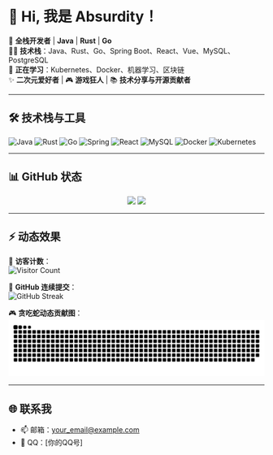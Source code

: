 # 👋 Hi, 我是 **Absurdity**！  

🌸 **全栈开发者** | **Java** | **Rust** | **Go**  
🧑‍💻 **技术栈**：Java、Rust、Go、Spring Boot、React、Vue、MySQL、PostgreSQL  
🌱 **正在学习**：Kubernetes、Docker、机器学习、区块链  
✨ **二次元爱好者** | 🎮 **游戏狂人** | 📚 **技术分享与开源贡献者**

---

## 🛠️ 技术栈与工具  

![Java](https://img.shields.io/badge/-Java-007396?logo=java&logoColor=fff) ![Rust](https://img.shields.io/badge/-Rust-000000?logo=rust&logoColor=fff) ![Go](https://img.shields.io/badge/-Go-00ADD8?logo=go&logoColor=fff) ![Spring](https://img.shields.io/badge/-Spring-6DB33F?logo=spring&logoColor=fff) ![React](https://img.shields.io/badge/-React-61DAFB?logo=react&logoColor=000) ![MySQL](https://img.shields.io/badge/-MySQL-4479A1?logo=mysql&logoColor=fff) ![Docker](https://img.shields.io/badge/-Docker-2496ED?logo=docker&logoColor=fff) ![Kubernetes](https://img.shields.io/badge/-Kubernetes-326CE5?logo=kubernetes&logoColor=fff)

---

## 📊 GitHub 状态  

<p align="center">
  <img src="https://github-readme-stats.vercel.app/api?username=HuangMiu1337&show_icons=true&theme=radical" height="160" />
  <img src="https://github-readme-stats.vercel.app/api/top-langs/?username=HuangMiu1337&layout=compact&theme=radical" height="160" />
</p>

---

## ⚡ 动态效果  

👀 **访客计数**：  
![Visitor Count](https://komarev.com/ghpvc/?username=HuangMiu1337&color=blueviolet&style=flat-square)  

💬 **GitHub 连续提交**：  
![GitHub Streak](https://streak-stats.demolab.com/?user=HuangMiu1337&theme=radical&hide_border=true)  

🎮 **贪吃蛇动态贡献图**：  
![snake gif](https://github.com/Platane/snk/raw/output/github-contribution-grid-snake.svg)

---

## 🌐 联系我  

- 📫 邮箱：your_email@example.com  
- 💬 QQ：[你的QQ号]

